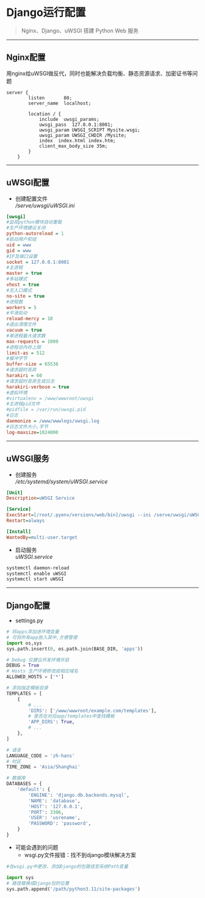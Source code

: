 # Django运行配置
> Nginx、Django、uWSGI 搭建 Python Web 服务
---
## Nginx配置  

用nginx给uWSGI做反代，同时也能解决负载均衡、静态资源请求、加密证书等问题  

```nginx
server {
        listen       80;
        server_name  localhost;
        
        location / {            
            include  uwsgi_params;
            uwsgi_pass  127.0.0.1:8001;
            uwsgi_param UWSGI_SCRIPT Mysite.wsgi;
            uwsgi_param UWSGI_CHDIR /Mysite;
            index  index.html index.htm;
            client_max_body_size 35m;
        }
    }
```
---
## uWSGI配置
- 创建配置文件  
*/serve/uwsgi/uWSGI.ini*
```ini
[uwsgi]
#监视python模块自动重载
#生产环境建议关闭
python-autoreload = 1
#启动用户和组
uid = www
gid = www
#IP及端口设置
socket = 127.0.0.1:8001
#主进程
master = true
#多站模式
vhost = true
#无入口模式
no-site = true
#进程数
workers = 5
#平滑启动
reload-mercy = 10
#退出清理文件
vacuum = true
#单进程最大请求数
max-requests = 1000
#进程总内存上限
limit-as = 512
#缓冲字节
buffer-size = 65536
#请求超时丢弃
harakiri = 60
#请求超时丢弃生成日志
harakiri-verbose = true
#虚拟环境
#virtualenv = /www/wwwroot/uwsgi
#主进程pid文件
#pidfile = /var/run/uwsgi.pid
#日志
daemonize = /www/wwwlogs/uwsgi.log
#日志文件大小,字节
log-maxsize=1024000
```
---
## uWSGI服务
- 创建服务  
*/etc/systemd/system/uWSGI.service*
```ini
[Unit]
Description=uWSGI Service

[Service]
ExecStart=[/root/.pyenv/versions/web/bin]/uwsgi --ini /serve/uwsgi/uWSGI.ini
Restart=always

[Install]
WantedBy=multi-user.target
```
- 启动服务  
*uWSGI.service*
```bash
systemctl daemon-reload
systemctl enable uWSGI
systemctl start uWSGI
```

---
## Django配置
- settings.py
```python
# 将apps添加进环境变量
# 可将所有app放入其中,方便管理
import os,sys
sys.path.insert(0, os.path.join(BASE_DIR, 'apps'))

# Debug 仅建议开发环境开启
DEBUG = True
# Hosts 生产环境修改成相应域名
ALLOWED_HOSTS = ['*']

# 添加指定模板目录
TEMPLATES = [
    {
        # ...
        'DIRS': ['/www/wwwroot/example.com/templates'],
        # 是否在对应app/templates中查找模板
        'APP_DIRS': True,
        # ...
    },
]

# 语言
LANGUAGE_CODE = 'zh-hans'
# 时区
TIME_ZONE = 'Asia/Shanghai'

# 数据库
DATABASES = {
    'default': {
        'ENGINE': 'django.db.backends.mysql',
        'NAME': 'database',
        'HOST': '127.0.0.1',
        'PORT': 3306,
        'USER': 'usrename',
        'PASSWORD': 'password',
    }
}
```
- 可能会遇到的问题
  - wsgi.py文件报错：找不到django模块解决方案  
```py
#在wsgi.py中更改，添加Django的包路径至系统Path变量

import sys
# 路径替换成Django包的位置
sys.path.append('/path/python3.11/site-packages')
```
